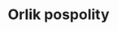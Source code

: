 ---
title: 'Orlik pospolity'
latina: '(Aquilegia vulgaris L.)'
pubDate: 'Jul 01 2022'
mainImage: 'orlik_pospolity.jpg'
level1: 'rośliny naczyniowe'
level2: 'jaskrowce'
level3: 'jaskrowate'
flowertime: 'maj - lipiec'
level4: 'orlik'
where: 'Rośnie zwykle na terenach podgórskich i górskich, w Alpach sięgając po piętro subalpejskie. W Dolnej Engadynie dochodzi wyjątkowo do wysokości 2150 m n.p.m. Występuje również w stanie dzikim w Polsce, jest niezbyt pospolity. Rośnie na rozproszonych stanowiskach zarówno na niżu, jak i w górach, najwyżej sięga w Tatrach.'
---